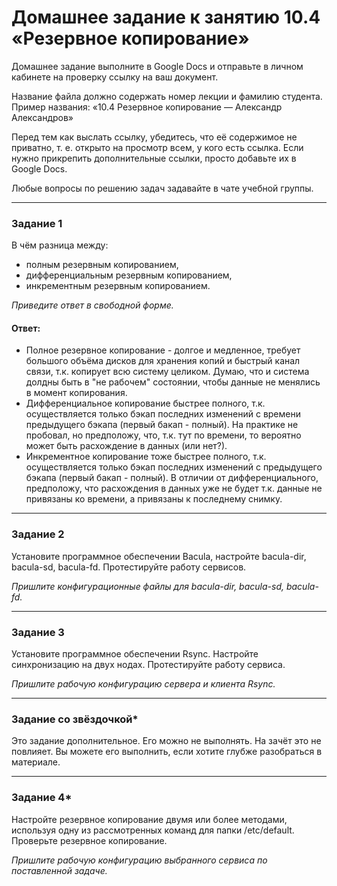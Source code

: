 # Домашнее задание к занятию 10.4 «Резервное копирование»Домашнее задание выполните в Google Docs и отправьте в личном кабинете на проверку ссылку на ваш документ.Название файла должно содержать номер лекции и фамилию студента. Пример названия: «10.4 Резервное копирование — Александр Александров»Перед тем как выслать ссылку, убедитесь, что её содержимое не приватно, т. е.  открыто на просмотр всем, у кого есть ссылка. Если нужно прикрепить дополнительные ссылки, просто добавьте их в Google Docs.Любые вопросы по решению задач задавайте в чате учебной группы.---### Задание 1В чём разница между:- полным резервным копированием,- дифференциальным резервным копированием,- инкрементным резервным копированием.*Приведите ответ в свободной форме.*#### Ответ:- Полное резервное копирование - долгое и медленное, требует большого объёма дисков для хранения копий и быстрый канал связи, т.к. копирует всю систему целиком. Думаю, что и система долдны быть в "не рабочем" состоянии, чтобы данные не менялись в момент копирования.- Дифференциальное копирование быстрее полного, т.к. осуществляется только бэкап последних изменений с времени предыдущего бэкапа (первый бакап - полный). На практике не пробовал, но предположу, что, т.к. тут по времени, то вероятно может быть расхождение в данных (или нет?).- Инкрементное копирование тоже быстрее полного, т.к. осуществляется только бэкап последних изменений с предыдущего бэкапа (первый бакап - полный). В отличии от дифференциального, предположу, что расхождения в данных уже не будет т.к. данные не привязаны ко времени, а привязаны к последнему снимку. ---### Задание 2Установите программное обеспечении Bacula, настройте bacula-dir, bacula-sd,  bacula-fd. Протестируйте работу сервисов.*Пришлите конфигурационные файлы для bacula-dir, bacula-sd,  bacula-fd.*---### Задание 3Установите программное обеспечении Rsync. Настройте синхронизацию на двух нодах. Протестируйте работу сервиса.*Пришлите рабочую конфигурацию сервера и клиента Rsync.*---### Задание со звёздочкой*Это задание дополнительное. Его можно не выполнять. На зачёт это не повлияет. Вы можете его выполнить, если хотите глубже разобраться в материале.---### Задание 4*Настройте резервное копирование двумя или более методами, используя одну из рассмотренных команд для папки /etc/default. Проверьте резервное копирование.*Пришлите рабочую конфигурацию выбранного сервиса по поставленной задаче.*